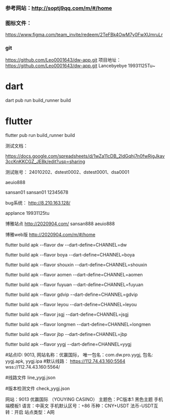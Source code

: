 

### 参考网站：http://soptj9qq.com/m/#/home

### 图标文件：
https://www.figma.com/team_invite/redeem/2TeFBk4OwM7y0FwXUmruLr

### git
https://github.com/Leo0001643/dw-app.git
项目地址：https://github.com/Leo0001643/dw-app.git
Lancebyebye
19931125Tu~


# dart
dart pub run build_runner build

# flutter
flutter pub run build_runner build


测试文档：

https://docs.google.com/spreadsheets/d/1wZa11cDB_2ldGqhj7n0fwRjgJkav3ccKnKKCGZ_JE8k/edit?usp=sharing



测试账号：
24010202、dstest0002、dstest0001、dsa0001

aeuio888

sansan01 sansan01 12345678

bug系统：
http://8.210.163.128/

applance
19931125tu


博雅站点
http://2020904.com/
sansan888 aeuio888

博雅web版
http://2020904.com/m/#/home


flutter build apk --flavor dw --dart-define=CHANNEL=dw

flutter build apk --flavor boya --dart-define=CHANNEL=boya

flutter build apk --flavor shouxin --dart-define=CHANNEL=shouxin

flutter build apk --flavor aomen --dart-define=CHANNEL=aomen

flutter build apk --flavor fuyuan --dart-define=CHANNEL=fuyuan

flutter build apk --flavor gdvip --dart-define=CHANNEL=gdvip

flutter build apk --flavor leyou --dart-define=CHANNEL=leyou

flutter build apk --flavor jsgj --dart-define=CHANNEL=jsgj

flutter build apk --flavor longmen --dart-define=CHANNEL=longmen

flutter build apk --flavor jbp --dart-define=CHANNEL=jbp

flutter build apk --flavor yygj --dart-define=CHANNEL=yygj




#站点ID: 9013, 网站名称：优赢国际， 唯一包名：com.dw.pro.yygj, 包名: yygj.apk, yygj.ipa
#默认线路：
https://112.74.43.160:5564
wss://112.74.43.160:5564/

#线路文件
line_yygj.json

#版本检测文件
check_yygj.json


⽹站：9013 优赢国际 （YOUYING CASINO）
主题⾊：PC版本1 黑色主题 ⼿机端模板1
语⾔：中英⽂
⼿机默认区号：+86
币种：CNY+USDT
法币-USDT互转：开启
站点类型：A⽹













